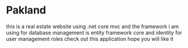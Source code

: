 # Pakland

this is a real estate website
using .net core mvc and the framework i am using for database management is entity framework core and identity for user management roles
check out this application hope you will like it
